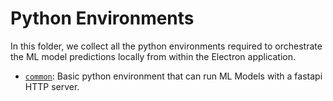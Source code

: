 # Python Environments

In this folder, we collect all the python environments required to orchestrate
the ML model predictions locally from within the Electron application.

- [`common`](./common/README.md): Basic python environment that can run ML
Models with a fastapi HTTP server.

